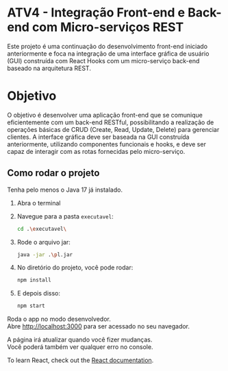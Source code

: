# ATV4 - Integração Front-end e Back-end com Micro-serviços REST

Este projeto é uma continuação do desenvolvimento front-end iniciado anteriormente e foca na integração de uma interface gráfica de usuário (GUI) construída com React Hooks com um micro-serviço back-end baseado na arquitetura REST.

# Objetivo

O objetivo é desenvolver uma aplicação front-end que se comunique eficientemente com um back-end RESTful, possibilitando a realização de operações básicas de CRUD (Create, Read, Update, Delete) para gerenciar clientes. A interface gráfica deve ser baseada na GUI construída anteriormente, utilizando componentes funcionais e hooks, e deve ser capaz de interagir com as rotas fornecidas pelo micro-serviço.

## Como rodar o projeto

Tenha pelo menos o Java 17 já instalado.

1. Abra o terminal

2. Navegue para a pasta `executavel`:
    ```bash
    cd .\executavel\
    ```

3. Rode o arquivo jar:
    ```bash
    java -jar .\pl.jar
    ```

4. No diretório do projeto, você pode rodar:
    ```bash
    npm install
    ```
    
5. E depois disso:
    ```bash
    npm start
    ```

Roda o app no modo desenvolvedor.\
Abre [http://localhost:3000](http://localhost:3000) para ser acessado no seu navegador.

A página irá atualizar quando você fizer mudanças.\
Você poderá também ver qualquer erro no console.

To learn React, check out the [React documentation](https://reactjs.org/).
